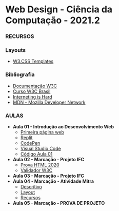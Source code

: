 # Web Design -  Ciência da Computação - 2021.2

### RECURSOS

### Layouts
* [W3.CSS Templates](https://www.w3schools.com/w3css/w3css_templates.asp)

### Bibliografia
* [Documentação W3C](https://html.spec.whatwg.org/dev/)
* [Curso W3C Brasil](https://www.w3c.br/pub/Cursos/CursoHTML5/html5-web.pdf)
* [Interneting is Hard](https://www.internetingishard.com/)
* [MDN - Mozilla Developer Network](https://developer.mozilla.org/en-US/docs/Web/HTML)

### AULAS
* **Aula 01 - Introdução ao Desenvolvimento Web**
    * [Primeira página web](http://info.cern.ch/hypertext/WWW/TheProject.html)
    * [Replit](https://replit.com/)
    * [CodePen](https://codepen.io/trending)
    * [Visual Studio Code](https://code.visualstudio.com/)
    * [Código Aula 01](https://replit.com/join/fcebutoajf-kennedyarajo) 
* **Aula 02 - Marcação - Projeto IFC**
    * [Prova HTML 2020](https://github.com/kennedyaraujo/ifc/blob/main/web-design/source/prova-html-seuNome.zip)
    * [Validador W3C](https://validator.w3.org/)
* **Aula 03 - Marcação - Projeto IFC**
* **Aula 04 - Marcação - Atividade Mitra**
    * [Descritivo](https://github.com/kennedyaraujo/ifc/blob/main/web-design/atividades/mitra/descricao.pdf)
    * [Layout](https://github.com/kennedyaraujo/ifc/blob/main/web-design/atividades/mitra/layout-mitra.pdf)
    * [Recursos](https://github.com/kennedyaraujo/ifc/tree/main/web-design/atividades/mitra)
* **Aula 05 - Marcação - PROVA DE PROJETO**
